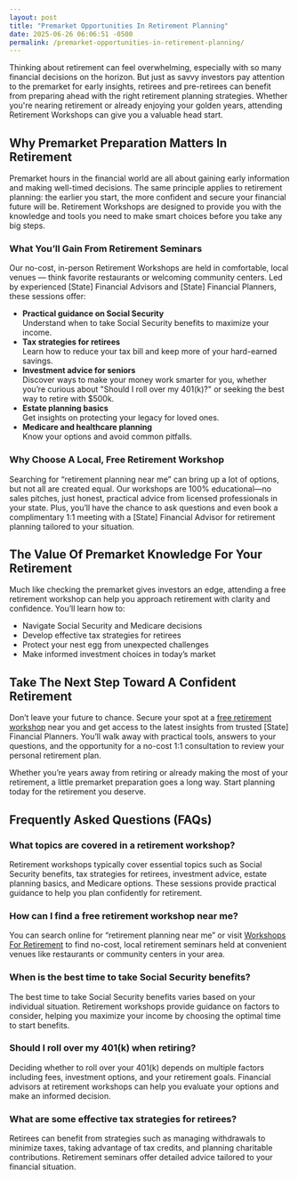 ```yaml
---
layout: post
title: "Premarket Opportunities In Retirement Planning"
date: 2025-06-26 06:06:51 -0500
permalink: /premarket-opportunities-in-retirement-planning/
---
```

Thinking about retirement can feel overwhelming, especially with so many financial decisions on the horizon. But just as savvy investors pay attention to the premarket for early insights, retirees and pre-retirees can benefit from preparing ahead with the right retirement planning strategies. Whether you're nearing retirement or already enjoying your golden years, attending Retirement Workshops can give you a valuable head start.

## Why Premarket Preparation Matters In Retirement

Premarket hours in the financial world are all about gaining early information and making well-timed decisions. The same principle applies to retirement planning: the earlier you start, the more confident and secure your financial future will be. Retirement Workshops are designed to provide you with the knowledge and tools you need to make smart choices before you take any big steps.

### What You’ll Gain From Retirement Seminars

Our no-cost, in-person Retirement Workshops are held in comfortable, local venues — think favorite restaurants or welcoming community centers. Led by experienced [State] Financial Advisors and [State] Financial Planners, these sessions offer:

- **Practical guidance on Social Security**  
  Understand when to take Social Security benefits to maximize your income.
- **Tax strategies for retirees**  
  Learn how to reduce your tax bill and keep more of your hard-earned savings.
- **Investment advice for seniors**  
  Discover ways to make your money work smarter for you, whether you’re curious about "Should I roll over my 401(k)?" or seeking the best way to retire with $500k.
- **Estate planning basics**  
  Get insights on protecting your legacy for loved ones.
- **Medicare and healthcare planning**  
  Know your options and avoid common pitfalls.

### Why Choose A Local, Free Retirement Workshop

Searching for “retirement planning near me” can bring up a lot of options, but not all are created equal. Our workshops are 100% educational—no sales pitches, just honest, practical advice from licensed professionals in your state. Plus, you’ll have the chance to ask questions and even book a complimentary 1:1 meeting with a [State] Financial Advisor for retirement planning tailored to your situation.

## The Value Of Premarket Knowledge For Your Retirement

Much like checking the premarket gives investors an edge, attending a free retirement workshop can help you approach retirement with clarity and confidence. You’ll learn how to:

- Navigate Social Security and Medicare decisions
- Develop effective tax strategies for retirees
- Protect your nest egg from unexpected challenges
- Make informed investment choices in today’s market

## Take The Next Step Toward A Confident Retirement

Don’t leave your future to chance. Secure your spot at a [free retirement workshop](https://workshopsforretirement.com/) near you and get access to the latest insights from trusted [State] Financial Planners. You’ll walk away with practical tools, answers to your questions, and the opportunity for a no-cost 1:1 consultation to review your personal retirement plan.

Whether you’re years away from retiring or already making the most of your retirement, a little premarket preparation goes a long way. Start planning today for the retirement you deserve.

## Frequently Asked Questions (FAQs)

### What topics are covered in a retirement workshop?

Retirement workshops typically cover essential topics such as Social Security benefits, tax strategies for retirees, investment advice, estate planning basics, and Medicare options. These sessions provide practical guidance to help you plan confidently for retirement.

### How can I find a free retirement workshop near me?

You can search online for “retirement planning near me” or visit [Workshops For Retirement](https://workshopsforretirement.com/) to find no-cost, local retirement seminars held at convenient venues like restaurants or community centers in your area.

### When is the best time to take Social Security benefits?

The best time to take Social Security benefits varies based on your individual situation. Retirement workshops provide guidance on factors to consider, helping you maximize your income by choosing the optimal time to start benefits.

### Should I roll over my 401(k) when retiring?

Deciding whether to roll over your 401(k) depends on multiple factors including fees, investment options, and your retirement goals. Financial advisors at retirement workshops can help you evaluate your options and make an informed decision.

### What are some effective tax strategies for retirees?

Retirees can benefit from strategies such as managing withdrawals to minimize taxes, taking advantage of tax credits, and planning charitable contributions. Retirement seminars offer detailed advice tailored to your financial situation.

<script type="application/ld+json">
{
  "@context": "https://schema.org",
  "@type": "BlogPosting",
  "headline": "Premarket Opportunities In Retirement Planning",
  "description": "Learn how attending no-cost, in-person retirement workshops can provide early insights and strategies on Social Security, tax planning, investments, and more to prepare for a confident retirement.",
  "author": {
    "@type": "Person",
    "name": "Workshops For Retirement"
  },
  "publisher": {
    "@type": "Person",
    "name": "Workshops For Retirement"
  },
  "mainEntityOfPage": {
    "@type": "WebPage",
    "@id": "https://workshopsforretirement.com/"
  },
  "datePublished": "2024-06-01",
  "dateModified": "2024-06-01"
}
</script>

<script type="application/ld+json">
{
  "@context": "https://schema.org",
  "@type": "FAQPage",
  "mainEntity": [
    {
      "@type": "Question",
      "name": "What topics are covered in a retirement workshop?",
      "acceptedAnswer": {
        "@type": "Answer",
        "text": "Retirement workshops typically cover essential topics such as Social Security benefits, tax strategies for retirees, investment advice, estate planning basics, and Medicare options. These sessions provide practical guidance to help you plan confidently for retirement."
      }
    },
    {
      "@type": "Question",
      "name": "How can I find a free retirement workshop near me?",
      "acceptedAnswer": {
        "@type": "Answer",
        "text": "You can search online for “retirement planning near me” or visit Workshops For Retirement to find no-cost, local retirement seminars held at convenient venues like restaurants or community centers in your area."
      }
    },
    {
      "@type": "Question",
      "name": "When is the best time to take Social Security benefits?",
      "acceptedAnswer": {
        "@type": "Answer",
        "text": "The best time to take Social Security benefits varies based on your individual situation. Retirement workshops provide guidance on factors to consider, helping you maximize your income by choosing the optimal time to start benefits."
      }
    },
    {
      "@type": "Question",
      "name": "Should I roll over my 401(k) when retiring?",
      "acceptedAnswer": {
        "@type": "Answer",
        "text": "Deciding whether to roll over your 401(k) depends on multiple factors including fees, investment options, and your retirement goals. Financial advisors at retirement workshops can help you evaluate your options and make an informed decision."
      }
    },
    {
      "@type": "Question",
      "name": "What are some effective tax strategies for retirees?",
      "acceptedAnswer": {
        "@type": "Answer",
        "text": "Retirees can benefit from strategies such as managing withdrawals to minimize taxes, taking advantage of tax credits, and planning charitable contributions. Retirement seminars offer detailed advice tailored to your financial situation."
      }
    }
  ]
}
</script>